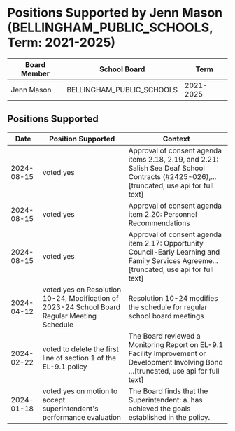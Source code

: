 # Positions Supported by Jenn Mason (BELLINGHAM_PUBLIC_SCHOOLS, Term: 2021-2025)

| Board Member | School Board | Term |
|--------------|--------------|------|
| Jenn Mason | BELLINGHAM_PUBLIC_SCHOOLS | 2021-2025 |

## Positions Supported

| Date       | Position Supported           | Context            |
|------------|------------------------------|--------------------|
| 2024-08-15 | voted yes | Approval of consent agenda items 2.18, 2.19, and 2.21: Salish Sea Deaf School Contracts (#2425-026),...[truncated, use api for full text] |
| 2024-08-15 | voted yes | Approval of consent agenda item 2.20: Personnel Recommendations |
| 2024-08-15 | voted yes | Approval of consent agenda item 2.17: Opportunity Council-Early Learning and Family Services Agreeme...[truncated, use api for full text] |
| 2024-04-12 | voted yes on Resolution 10-24, Modification of 2023-24 School Board Regular Meeting Schedule | Resolution 10-24 modifies the schedule for regular school board meetings |
| 2024-02-22 | voted to delete the first line of section 1 of the EL-9.1 policy | The Board reviewed a Monitoring Report on EL-9.1 Facility Improvement or Development Involving Bond ...[truncated, use api for full text] |
| 2024-01-18 | voted yes on motion to accept superintendent's performance evaluation | The Board finds that the Superintendent: a. has achieved the goals established in the policy. |


